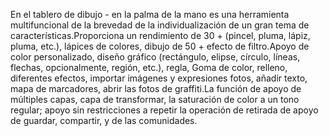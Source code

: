En el tablero de dibujo - en la palma de la mano es una herramienta multifuncional de la brevedad de la individualización de un gran tema de características.Proporciona un rendimiento de 30 + (pincel, pluma, lápiz, pluma, etc.), lápices de colores, dibujo de 50 + efecto de filtro.Apoyo de color personalizado, diseño gráfico (rectángulo, elipse, círculo, líneas, flechas, opcionalmente, región, etc.), regla, Goma de color, relleno, diferentes efectos, importar imágenes y expresiones fotos, añadir texto, mapa de marcadores, abrir las fotos de graffiti.La función de apoyo de múltiples capas, capa de transformar, la saturación de color a un tono regular; apoyo sin restricciones a repetir la operación de retirada de apoyo de guardar, compartir, y de las comunidades.
